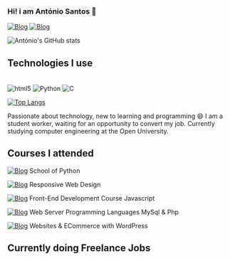 ### Hi! i am António Santos 👋

[![Blog](https://img.shields.io/badge/LinkedIn-0077B5?style=for-the-badge&logo=linkedin&logoColor=white)](https://www.linkedin.com/in/antonio2antos/)
[![Blog](https://img.shields.io/badge/replit-667881?style=for-the-badge&logo=replit&logoColor=white)](https://replit.com/@O-Suspeito-do-C)

![António's GitHub stats](https://github-readme-stats.vercel.app/api?username=antonio2antos&show_icons=true&theme=dracula)

## Technologies I use

<div style="display: inline_block"><br/>
    <img align="center" alt="html5" src="https://img.shields.io/badge/HTML5-E34F26?style=for-the-badge&logo=html5&logoColor=white" />
    <img align="center" alt="Python" src="https://img.shields.io/badge/Python-14354C?style=for-the-badge&logo=python&logoColor=white" />
    <img align="center" alt="C" src="https://img.shields.io/badge/C-00599C?style=for-the-badge&logo=c&logoColor=white" />
</div>

[![Top Langs](https://github-readme-stats.vercel.app/api/top-langs/?username=antonio2antos&layout=donut-vertical&theme=dracula)](https://github.com/antonio2antos/github-readme-stats)

Passionate about technology, new to learning and programming 😄
I am a student worker, waiting for an opportunity to convert my job.
Currently studying computer engineering at the Open University.

## Courses I attended

[![Blog](https://img.shields.io/badge/Python-14354C?style=for-the-badge&logo=python&logoColor=white)](https://schoolpython.com/) School of Python

[![Blog](https://img.shields.io/badge/freecodecamp-27273D?style=for-the-badge&logo=freecodecamp&logoColor=white)](https://www.freecodecamp.org/learn/2022/responsive-web-design/) Responsive Web Design

[![Blog](https://img.shields.io/badge/logo-javascript-blue?logo=javascript)](https://www.cesaedigital.pt/) Front-End Development Course Javascript

[![Blog](https://img.shields.io/badge/Web%20Server-MySql%20Php-blue)](https://www.cesaedigital.pt/) Web Server Programming Languages MySql & Php

[![Blog](https://img.shields.io/badge/Websites%20ECommerce-With%20WordPress-blue)](https://www.cesaedigital.pt/) Websites & ECommerce with WordPress

## Currently doing Freelance Jobs
